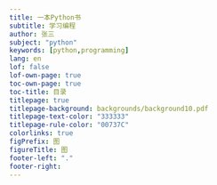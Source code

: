```yaml
---
title: 一本Python书
subtitle: 学习编程 
author: 张三
subject: "python"
keywords: [python,programming]
lang: en
lof: false
lof-own-page: true
toc-own-page: true
toc-title: 目录
titlepage: true
titlepage-background: backgrounds/background10.pdf
titlepage-text-color: "333333"
titlepage-rule-color: "00737C"
colorlinks: true
figPrefix: 图
figureTitle: 图
footer-left: "."
footer-right:
---
```

